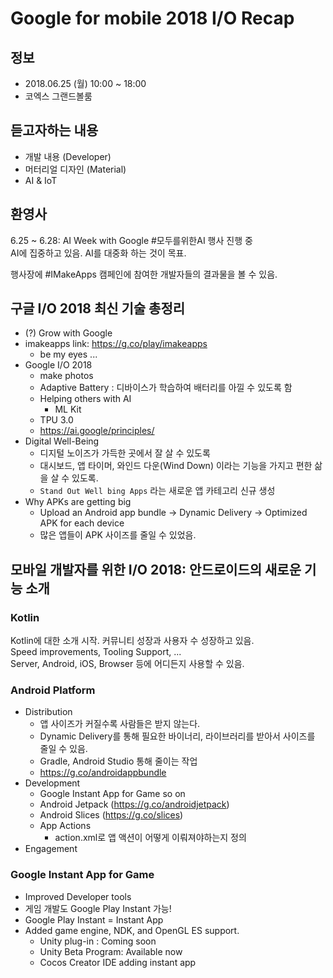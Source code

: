 # Google for mobile 2018 I/O Recap

## 정보

- 2018.06.25 (월) 10:00 ~ 18:00
- 코엑스 그랜드볼룸

## 듣고자하는 내용

- 개발 내용 (Developer)
- 머터리얼 디자인 (Material)
- AI & IoT

## 환영사

6.25 ~ 6.28: AI Week with Google #모두를위한AI 행사 진행 중  
AI에 집중하고 있음. AI를 대중화 하는 것이 목표.

행사장에 #IMakeApps 캠페인에 참여한 개발자들의 결과물을 볼 수 있음.

## 구글 I/O 2018 최신 기술 총정리

- (?) Grow with Google
- imakeapps link: <https://g.co/play/imakeapps>
  - be my eyes ...
- Google I/O 2018
  - make photos
  - Adaptive Battery : 디바이스가 학습하여 배터리를 아낄 수 있도록 함
  - Helping others with AI
    - ML Kit
  - TPU 3.0
  - <https://ai.google/principles/>
- Digital Well-Being
  - 디지털 노이즈가 가득한 곳에서 잘 살 수 있도록
  - 대시보드, 앱 타이머, 와인드 다운(Wind Down) 이라는 기능을 가지고 편한 삶을 살 수 있도록.
  - `Stand Out Well bing Apps` 라는 새로운 앱 카테고리 신규 생성
- Why APKs are getting big
  - Upload an Android app bundle -> Dynamic Delivery -> Optimized APK for each device
  - 많은 앱들이 APK 사이즈를 줄일 수 있었음.

## 모바일 개발자를 위한 I/O 2018: 안드로이드의 새로운 기능 소개

### Kotlin

Kotlin에 대한 소개 시작. 커뮤니티 성장과 사용자 수 성장하고 있음.  
Speed improvements, Tooling Support, ...  
Server, Android, iOS, Browser 등에 어디든지 사용할 수 있음.

### Android Platform

- Distribution
  - 앱 사이즈가 커질수록 사람들은 받지 않는다.
  - Dynamic Delivery를 통해 필요한 바이너리, 라이브러리를 받아서 사이즈를 줄일 수 있음.
  - Gradle, Android Studio 통해 줄이는 작업
  - <https://g.co/androidappbundle>
- Development
  - Google Instant App for Game so on
  - Android Jetpack (<https://g.co/androidjetpack>)
  - Android Slices (<https://g.co/slices>)
  - App Actions
    - action.xml로 앱 액션이 어떻게 이뤄져야하는지 정의
- Engagement

### Google Instant App for Game

- Improved Developer tools
- 게임 개발도 Google Play Instant 가능!
- Google Play Instant = Instant App
- Added game engine, NDK, and OpenGL ES support.
  - Unity plug-in : Coming soon
  - Unity Beta Program: Available now
  - Cocos Creator IDE adding instant app
